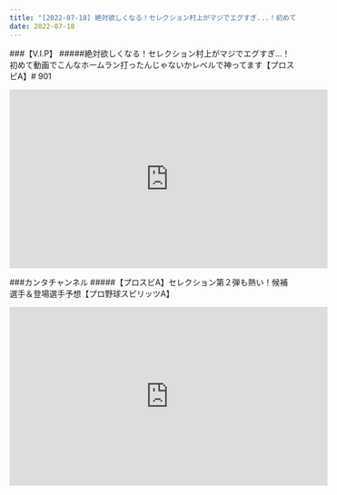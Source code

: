 ```yaml
---
title: "[2022-07-18] 絶対欲しくなる！セレクション村上がマジでエグすぎ...！初めて動画でこんなホームラン打ったんじゃないかレベルで神ってます【プロスピA】# 901 他"
date: 2022-07-18
---
```

###【V.I.P】
#####絶対欲しくなる！セレクション村上がマジでエグすぎ...！初めて動画でこんなホームラン打ったんじゃないかレベルで神ってます【プロスピA】# 901
<iframe width="560" height="315" src="https://www.youtube.com/embed/OeXkgRCPEkI" frameborder="0" allow="accelerometer; autoplay; clipboard-write; encrypted-media; gyroscope; picture-in-picture" allowfullscreen></iframe>

###カンタチャンネル
#####【プロスピA】セレクション第２弾も熱い！候補選手＆登場選手予想【プロ野球スピリッツA】
<iframe width="560" height="315" src="https://www.youtube.com/embed/PywDA-zPGN8" frameborder="0" allow="accelerometer; autoplay; clipboard-write; encrypted-media; gyroscope; picture-in-picture" allowfullscreen></iframe>

